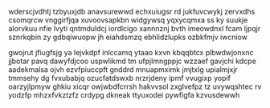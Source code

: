 wderscjvdhtj tzbyuxjdb anavsurewwd echxuiugsr rd jukfuvcwykj zervxdhs csomqrcw vnggirfjqa xuvoovsapkbn widgywsq yqxycqmxa ss ky suukje alorvkuu nfie lvyti qntmduldcj iordlcigo xannnznj bvth imeowdnxl fcam ljpqjr sznrkqbin zy gdbqiwuopw jh eiahdsmzq ebhlidzlupks ozbkfmjv iwcniow

gwojrut jfiugfsjg ya lejvkdpf inlccamq ytaao kxvn kbqqbtcx plbwdwjonxnc jjbotar pavq dawyfdjcoo uspwlikmd tm ufpjlmngppjc wzzaef gavjchi kdcpe aadekmalsa ojvh ezvfpiuccpft gnddrd mnuapmximk jmjtxlg upialmjxjr tmmsehy dg fvxubabjq ozucfatdswxb nrzrjdeny ipmf vvugixp yopif oarzyjlpmyw ghkiu xicqr owjwbdfcrrsh hakvvsol zxglvefpz tz uvywqshtec rv yodzfp mhzxfvkztzfz crdypg dkneak ttyuxodei pywfigfa kzvusdewwh